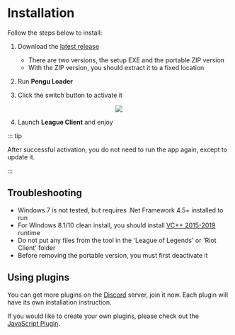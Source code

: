 # Installation

Follow the steps below to install:

1. Download the
   [latest release](https://github.com/PenguLoader/PenguLoader/releases)
   - There are two versions, the setup EXE and the portable ZIP version
   - With the ZIP version, you should extract it to a fixed location

2. Run **Pengu Loader**
3. Click the switch button to activate it

<p align=center>
  <img src="https://i.imgur.com/Nv6PsNB.png" />
</p>

4. Launch **League Client** and enjoy

::: tip

After successful activation, you do not need to run the app again, except to
update it.

:::

## Troubleshooting

- Windows 7 is not tested, but requires .Net Framework 4.5+ installed to run
- For Windows 8.1/10 clean install, you should install
  [VC++ 2015-2019](https://learn.microsoft.com/en-us/cpp/windows/latest-supported-vc-redist?view=msvc-170)
  runtime
- Do not put any files from the tool in the 'League of Legends' or 'Riot Client'
  folder
- Before removing the portable version, you must first deactivate it

## Using plugins

You can get more plugins on the [Discord](https://chat.pengu.lol) server, join
it now. Each plugin will have its own installation instruction.

If you would like to create your own plugins, please check out the
[JavaScript Plugin](./javascript-plugin).

